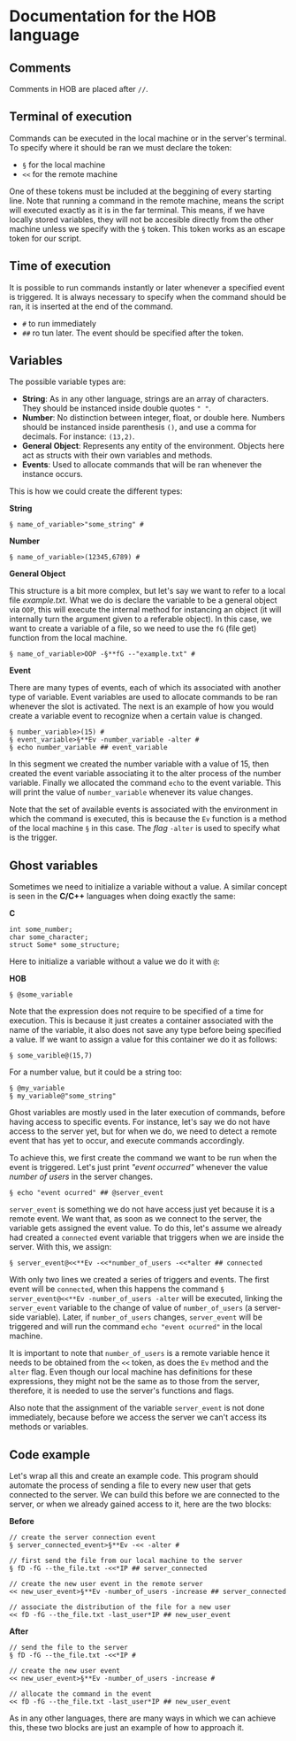 # Documentation for the HOB language
## Comments
Comments in HOB are placed after `//`.
## Terminal of execution
Commands can be executed in the local machine or in the server's terminal. To specify where it should be ran we must declare the token:
 - `§` for the local machine
 - `<<` for the remote machine

One of these tokens must be included at the beggining of every starting line.
Note that running a command in the remote machine, means the script will executed exactly as it is in the far terminal. This means, if we have locally stored variables, they will not be accesible directly from the other machine unless we specify with the `§` token. This token works as an escape token for our script.

## Time of execution
It is possible to run commands instantly or later whenever a specified event is triggered. It is always necessary to specify when the command should be ran, it is inserted at the end of the command.
 - `#` to run immediately
 - `##` ro tun later. The event should be specified after the token.

## Variables
The possible variable types are:

 - **String**: As in any other language, strings are an array of characters. They should be instanced inside double quotes `" "`.
 - **Number**: No distinction between integer, float, or double here. Numbers should be instanced inside parenthesis `()`, and use a comma for decimals. For instance: `(13,2)`.
 - **General Object**: Represents any entity of the environment. Objects here act as structs with their own variables and methods.
 - **Events**: Used to allocate commands that will be ran whenever the instance occurs.

This is how we could create the different types:

**String**
```
§ name_of_variable>"some_string" #
```
**Number**
```
§ name_of_variable>(12345,6789) #
```
**General Object**

This structure is a bit more complex, but let's say we want to refer to a local file *example.txt*. What we do is declare the variable to be a general object via `OOP`, this will execute the internal method for instancing an object (it will internally turn the argument given to a referable object). In this case, we want to create a variable of a file, so we need to use the `fG` (file get) function from the local machine.
```
§ name_of_variable>OOP -§**fG --"example.txt" #
```
**Event**

There are many types of events, each of which its associated with another type of variable. Event variables are used to allocate commands to be ran whenever the slot is activated. The next is an example of how you would create a variable event to recognize when a certain value is changed.
```
§ number_variable>(15) #
§ event_variable>§**Ev -number_variable -alter #
§ echo number_variable ## event_variable
```
In this segment we created the number variable with a value of 15, then created the event variable associating it to the alter process of the number variable. Finally we allocated the command `echo` to the event variable. This will print the value of `number_variable` whenever its value changes.

Note that the set of available events is associated with the environment in which the command is executed, this is because the `Ev` function is a method of the local machine `§` in this case. The *flag* `-alter` is used to specify what is the trigger.

## Ghost variables
Sometimes we need to initialize a variable without a value. A similar concept is seen in the **C/C++** languages when doing exactly the same:

**C**
```
int some_number;
char some_character;
struct Some* some_structure;
```
Here to initialize a variable without a value we do it with `@`:

**HOB**
```
§ @some_variable
```
Note that the expression does not require to be specified of a time for execution. This is because it just creates a container associated with the name of the variable, it also does not save any type before being specified a value. If we want to assign a value for this container we do it as follows:
```
§ some_varible@(15,7)
```
For a number value, but it could be a string too:
```
§ @my_variable
§ my_variable@"some_string"
```

Ghost variables are mostly used in the later execution of commands, before having access to specific events. For instance, let's say we do not have access to the server yet, but for when we do, we need to detect a remote event that has yet to occur, and execute commands accordingly.

To achieve this, we first create the command we want to be run when the event is triggered. Let's just print *"event occurred"* whenever the value *number of users* in the server changes.
```
§ echo "event ocurred" ## @server_event
```
`server_event` is something we do not have access just yet because it is a remote event. We want that, as soon as we connect to the server, the variable gets assigned the event value. To do this, let's assume we already had created a `connected` event variable that triggers when we are inside the server. With this, we assign:
```
§ server_event@<<**Ev -<<*number_of_users -<<*alter ## connected
```
With only two lines we created a series of triggers and events. The first event will be `connected`, when this happens the command `§ server_event@<<**Ev -number_of_users -alter` will be executed, linking the `server_event` variable to the change of value of `number_of_users` (a server-side variable). Later, if `number_of_users` changes, `server_event` will be triggered and will run the command `echo "event ocurred"` in the local machine.

It is important to note that `number_of_users` is a remote variable hence it needs to be obtained from the `<<` token, as does the `Ev` method and the `alter` flag. Even though our local machine has definitions for these expressions, they might not be the same as to those from the server, therefore, it is needed to use the server's functions and flags.

Also note that the assignment of the variable `server_event` is not done immediately, because before we access the server we can't access its methods or variables.

## Code example
Let's wrap all this and create an example code. This program should automate the process of sending a file to every new user that gets connected to the server. We can build this before we are connected to the server, or when we already gained access to it, here are the two blocks:

**Before**
```
// create the server connection event
§ server_connected_event>§**Ev -<< -alter #

// first send the file from our local machine to the server
§ fD -fG --the_file.txt -<<*IP ## server_connected

// create the new user event in the remote server
<< new_user_event>§**Ev -number_of_users -increase ## server_connected

// associate the distribution of the file for a new user
<< fD -fG --the_file.txt -last_user*IP ## new_user_event
```

**After**
```
// send the file to the server
§ fD -fG --the_file.txt -<<*IP #

// create the new user event
<< new_user_event>§**Ev -number_of_users -increase #

// allocate the command in the event
<< fD -fG --the_file.txt -last_user*IP ## new_user_event
```

As in any other languages, there are many ways in which we can achieve this, these two blocks are just an example of how to approach it.